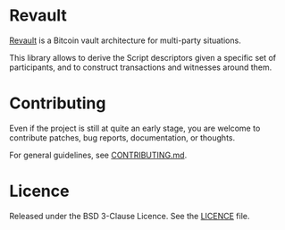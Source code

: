 # Revault

[Revault](https://github.com/re-vault/practical-revault/blob/master/revault.pdf) is a
Bitcoin vault architecture for multi-party situations.

This library allows to derive the Script descriptors given a specific set of participants,
and to construct transactions and witnesses around them.


# Contributing

Even if the project is still at quite an early stage, you are welcome to contribute
patches, bug reports, documentation, or thoughts.

For general guidelines, see [CONTRIBUTING.md](doc/CONTRIBUTING.md).


# Licence

Released under the BSD 3-Clause Licence. See the [LICENCE](LICENCE) file.
